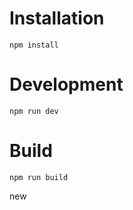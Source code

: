 # Installation

```
npm install
```

# Development

```
npm run dev
```

# Build

```
npm run build
```

new